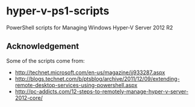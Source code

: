 hyper-v-ps1-scripts
===================

PowerShell scripts for Managing Windows Hyper-V Server 2012 R2



Acknowledgement
---------------
Some of the scripts come from:
* http://technet.microsoft.com/en-us/magazine/jj933287.aspx
* http://blogs.technet.com/b/ptsblog/archive/2011/12/09/extending-remote-desktop-services-using-powershell.aspx
* http://pc-addicts.com/12-steps-to-remotely-manage-hyper-v-server-2012-core/

